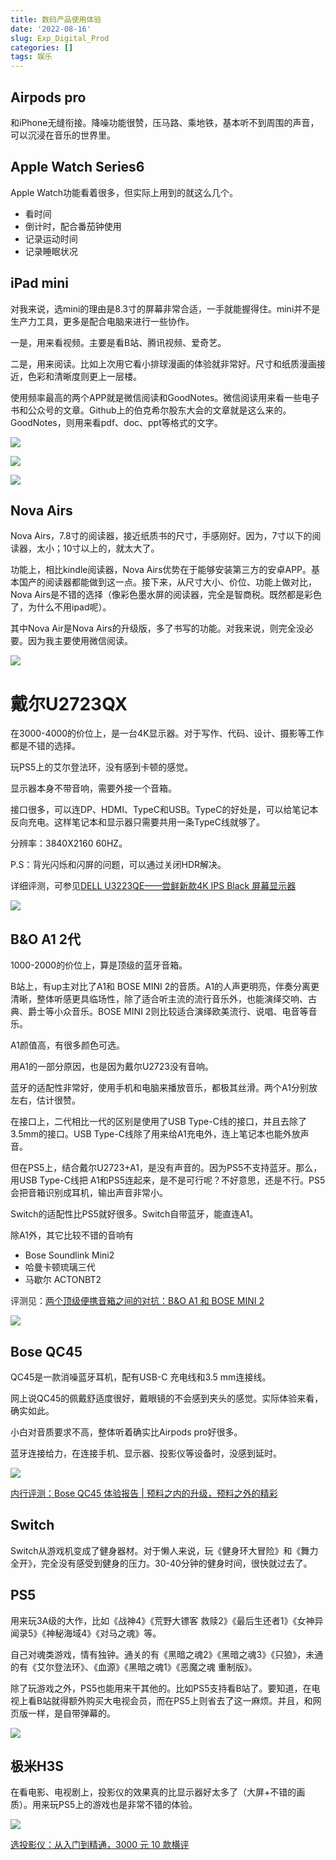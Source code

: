 ```yaml
---
title: 数码产品使用体验
date: '2022-08-16'
slug: Exp_Digital_Prod
categories: []
tags: 娱乐
---
```


## Airpods pro

和iPhone无缝衔接。降噪功能很赞，压马路、乘地铁，基本听不到周围的声音，可以沉浸在音乐的世界里。

## Apple Watch Series6

Apple Watch功能看着很多，但实际上用到的就这么几个。

* 看时间
* 倒计时，配合番茄钟使用
* 记录运动时间
* 记录睡眠状况

## iPad mini

对我来说，选mini的理由是8.3寸的屏幕非常合适，一手就能握得住。mini并不是生产力工具，更多是配合电脑来进行一些协作。

一是，用来看视频。主要是看B站、腾讯视频、爱奇艺。

二是，用来阅读。比如上次用它看小排球漫画的体验就非常好。尺寸和纸质漫画接近，色彩和清晰度则更上一层楼。

使用频率最高的两个APP就是微信阅读和GoodNotes。微信阅读用来看一些电子书和公众号的文章。Github上的伯克希尔股东大会的文章就是这么来的。GoodNotes，则用来看pdf、doc、ppt等格式的文字。

![](https://s2.loli.net/2022/08/16/svilSp4IK2LFBZG.jpg)

![](https://s2.loli.net/2022/08/16/9zTbO3CAYHWfhw6.jpg)

![](https://s2.loli.net/2022/08/16/G7uEdyKVvTF1oMn.jpg)

## Nova Airs

Nova Airs，7.8寸的阅读器，接近纸质书的尺寸，手感刚好。因为，7寸以下的阅读器，太小；10寸以上的，就太大了。

功能上，相比kindle阅读器，Nova Airs优势在于能够安装第三方的安卓APP。基本国产的阅读器都能做到这一点。接下来，从尺寸大小、价位、功能上做对比，Nova Airs是不错的选择（像彩色墨水屏的阅读器，完全是智商税。既然都是彩色了，为什么不用ipad呢）。

其中Nova Air是Nova Airs的升级版，多了书写的功能。对我来说，则完全没必要。因为我主要使用微信阅读。

![](https://s2.loli.net/2022/08/16/D5xTNm91cEVf2nv.jpg)

# 戴尔U2723QX

在3000-4000的价位上，是一台4K显示器。对于写作、代码、设计、摄影等工作都是不错的选择。

玩PS5上的艾尔登法环，没有感到卡顿的感觉。

显示器本身不带音响，需要外接一个音箱。

接口很多，可以连DP、HDMI、TypeC和USB。TypeC的好处是，可以给笔记本反向充电。这样笔记本和显示器只需要共用一条TypeC线就够了。

分辨率：3840X2160 60HZ。

P.S：背光闪烁和闪屏的问题，可以通过关闭HDR解决。

详细评测，可参见[DELL U3223QE——尝鲜新款4K IPS Black 屏幕显示器](https://post.smzdm.com/p/a3dq9w2d/)

![](https://s2.loli.net/2022/08/16/F18kpsJ7NvPU4yX.png)

## B&O A1 2代

1000-2000的价位上，算是顶级的蓝牙音箱。

B站上，有up主对比了A1和 BOSE MINI 2的音质。A1的人声更明亮，伴奏分离更清晰，整体听感更具临场性，除了适合听主流的流行音乐外，也能演绎交响、古典、爵士等小众音乐。BOSE MINI 2则比较适合演绎欧美流行、说唱、电音等音乐。

A1颜值高，有很多颜色可选。

用A1的一部分原因，也是因为戴尔U2723没有音响。

蓝牙的适配性非常好，使用手机和电脑来播放音乐，都极其丝滑。两个A1分别放左右，估计很赞。

在接口上，二代相比一代的区别是使用了USB Type-C线的接口，并且去除了3.5mm的接口。USB Type-C线除了用来给A1充电外，连上笔记本也能外放声音。

但在PS5上，结合戴尔U2723+A1，是没有声音的。因为PS5不支持蓝牙。那么，用USB Type-C线把 A1和PS5连起来，是不是可行呢？不好意思，还是不行。PS5会把音箱识别成耳机，输出声音非常小。

Switch的适配性比PS5就好很多。Switch自带蓝牙，能直连A1。

除A1外，其它比较不错的音响有

* Bose Soundlink Mini2
* 哈曼卡顿琉璃三代
* 马歇尔 ACTONBT2

评测见：[两个顶级便携音箱之间的对抗：B&O A1 和 BOSE MINI 2](https://www.bilibili.com/video/BV1aW41147Fd?spm_id_from=333.337.search-card.all.click&vd_source=48be41d3beaefff0baa2371c3e2895e9)

![](https://s2.loli.net/2022/08/16/dsfMZexQLcwiTJU.webp)

## Bose QC45

QC45是一款消噪蓝牙耳机，配有USB-C 充电线和3.5 mm连接线。

网上说QC45的佩戴舒适度很好，戴眼镜的不会感到夹头的感觉。实际体验来看，确实如此。

小白对音质要求不高，整体听着确实比Airpods pro好很多。

蓝牙连接给力，在连接手机、显示器、投影仪等设备时，没感到延时。

![](https://s2.loli.net/2022/08/16/tdqolucvjzZbNWA.png)

[内行评测：Bose QC45 体验报告 | 预料之内的升级，预料之外的精彩](https://post.smzdm.com/p/a0dmz7v8/)

## Switch

Switch从游戏机变成了健身器材。对于懒人来说，玩《健身环大冒险》和《舞力全开》，完全没有感受到健身的压力。30-40分钟的健身时间，很快就过去了。

## PS5

用来玩3A级的大作，比如《战神4》《荒野大镖客 救赎2》《最后生还者1》《女神异闻录5》《神秘海域4》《对马之魂》等。

自己对魂类游戏，情有独钟。通关的有《黑暗之魂2》《黑暗之魂3》《只狼》，未通的有《艾尔登法环》、《血源》《黑暗之魂1》《恶魔之魂 重制版》。

除了玩游戏之外，PS5也能用来干其他的。比如PS5支持看B站了。要知道，在电视上看B站就得额外购买大电视会员，而在PS5上则省去了这一麻烦。并且，和网页版一样，是自带弹幕的。

![](https://s2.loli.net/2022/08/16/bGd9rVCzPAjlfks.jpg)

## 极米H3S

在看电影、电视剧上，投影仪的效果真的比显示器好太多了（大屏+不错的画质）。用来玩PS5上的游戏也是非常不错的体验。

![](https://s2.loli.net/2022/08/16/IFtgjpYsDZRif1B.jpg)

[选投影仪：从入门到精通，3000 元 10 款横评](https://www.bilibili.com/video/BV13L4y1n7WQ?spm_id_from=333.337.search-card.all.click&vd_source=48be41d3beaefff0baa2371c3e2895e9)
